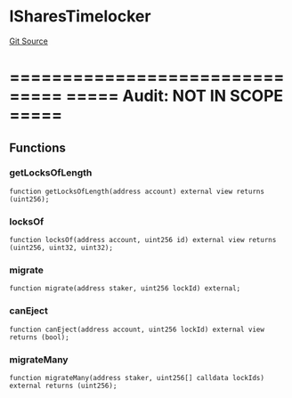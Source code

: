 # ISharesTimelocker
[Git Source](https://github.com/jordaniza/auxo-governance/blob/a1f69a902e4549a031b707b4f353e1bf999b68f6/src/modules/vedough-bridge/Upgradoor.sol)

===============================
===== Audit: NOT IN SCOPE =====
===============================


## Functions
### getLocksOfLength


```solidity
function getLocksOfLength(address account) external view returns (uint256);
```

### locksOf


```solidity
function locksOf(address account, uint256 id) external view returns (uint256, uint32, uint32);
```

### migrate


```solidity
function migrate(address staker, uint256 lockId) external;
```

### canEject


```solidity
function canEject(address account, uint256 lockId) external view returns (bool);
```

### migrateMany


```solidity
function migrateMany(address staker, uint256[] calldata lockIds) external returns (uint256);
```


